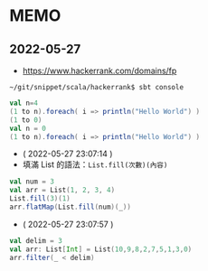 # MEMO

## 2022-05-27

- https://www.hackerrank.com/domains/fp
```
~/git/snippet/scala/hackerrank$ sbt console
```
```scala
val n=4
(1 to n).foreach( i => println("Hello World") )
(1 to 0)
val n = 0
(1 to n).foreach( i => println("Hello World") )
```
- ( 2022-05-27 23:07:14 )
- 填滿 List 的語法：`List.fill(次數)(內容)`
```scala
val num = 3
val arr = List(1, 2, 3, 4)
List.fill(3)(1)
arr.flatMap(List.fill(num)(_))
```
- ( 2022-05-27 23:07:57 )
```scala
val delim = 3
val arr: List[Int] = List(10,9,8,2,7,5,1,3,0)
arr.filter(_ < delim)
```